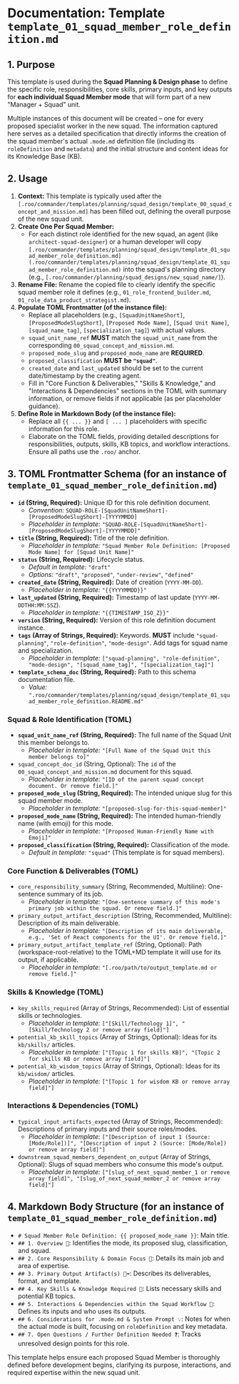 # Documentation: Template `template_01_squad_member_role_definition.md`

## 1. Purpose

This template is used during the **Squad Planning & Design phase** to define the specific role, responsibilities, core skills, primary inputs, and key outputs for **each individual Squad Member mode** that will form part of a new "Manager + Squad" unit.

Multiple instances of this document will be created – one for every proposed specialist worker in the new squad. The information captured here serves as a detailed specification that directly informs the creation of the squad member's actual `.mode.md` definition file (including its `roleDefinition` and `metadata`) and the initial structure and content ideas for its Knowledge Base (KB).

## 2. Usage

1.  **Context:** This template is typically used after the `[.roo/commander/templates/planning/squad_design/template_00_squad_concept_and_mission.md]` has been filled out, defining the overall purpose of the new squad unit.
2.  **Create One Per Squad Member:**
    *   For each distinct role identified for the new squad, an agent (like `architect-squad-designer`) or a human developer will copy `[.roo/commander/templates/planning/squad_design/template_01_squad_member_role_definition.md](.roo/commander/templates/planning/squad_design/template_01_squad_member_role_definition.md)` into the squad's planning directory (e.g., `[.roo/commander/planning/squad_designs/new_squad_name/]`).
3.  **Rename File:** Rename the copied file to clearly identify the specific squad member role it defines (e.g., `01_role_frontend_builder.md`, `01_role_data_product_strategist.md`).
4.  **Populate TOML Frontmatter (of the instance file):**
    *   Replace all placeholders (e.g., `[SquadUnitNameShort]`, `[ProposedModeSlugShort]`, `[Proposed Mode Name]`, `[Squad Unit Name]`, `[squad_name_tag]`, `[specialization_tag]`) with actual values.
    *   `squad_unit_name_ref` **MUST** match the `squad_unit_name` from the corresponding `00_squad_concept_and_mission.md`.
    *   `proposed_mode_slug` and `proposed_mode_name` are **REQUIRED**.
    *   `proposed_classification` **MUST be `"squad"`**.
    *   `created_date` and `last_updated` should be set to the current date/timestamp by the creating agent.
    *   Fill in "Core Function & Deliverables," "Skills & Knowledge," and "Interactions & Dependencies" sections in the TOML with summary information, or remove fields if not applicable (as per placeholder guidance).
5.  **Define Role in Markdown Body (of the instance file):**
    *   Replace all `{{ ... }}` and `[ ... ]` placeholders with specific information for this role.
    *   Elaborate on the TOML fields, providing detailed descriptions for responsibilities, outputs, skills, KB topics, and workflow interactions. Ensure all paths use the `.roo/` anchor.

## 3. TOML Frontmatter Schema (for an instance of `template_01_squad_member_role_definition.md`)

*   **`id` (String, Required):** Unique ID for this role definition document.
    *   *Convention:* `SQUAD-ROLE-[SquadUnitNameShort]-[ProposedModeSlugShort]-[YYYYMMDD]`
    *   *Placeholder in template:* `"SQUAD-ROLE-[SquadUnitNameShort]-[ProposedModeSlugShort]-[YYYYMMDD]"`
*   **`title` (String, Required):** Title of the role definition.
    *   *Placeholder in template:* `"Squad Member Role Definition: [Proposed Mode Name] for [Squad Unit Name]"`
*   **`status` (String, Required):** Lifecycle status.
    *   *Default in template:* `"draft"`
    *   *Options:* `"draft"`, `"proposed"`, `"under-review"`, `"defined"`
*   **`created_date` (String, Required):** Date of creation (`YYYY-MM-DD`).
    *   *Placeholder in template:* `"{{YYYYMMDD}}"`
*   **`last_updated` (String, Required):** Timestamp of last update (`YYYY-MM-DDTHH:MM:SSZ`).
    *   *Placeholder in template:* `"{{TIMESTAMP_ISO_Z}}"`
*   **`version` (String, Required):** Version of this role definition document instance.
*   **`tags` (Array of Strings, Required):** Keywords. **MUST** include `"squad-planning"`, `"role-definition"`, `"mode-design"`. Add tags for squad name and specialization.
    *   *Placeholder in template:* `["squad-planning", "role-definition", "mode-design", "[squad_name_tag]", "[specialization_tag]"]`
*   **`template_schema_doc` (String, Required):** Path to this schema documentation file.
    *   *Value:* `".roo/commander/templates/planning/squad_design/template_01_squad_member_role_definition.README.md"`

### Squad & Role Identification (TOML)

*   **`squad_unit_name_ref` (String, Required):** The full name of the Squad Unit this member belongs to.
    *   *Placeholder in template:* `"[Full Name of the Squad Unit this member belongs to]"`
*   `squad_concept_doc_id` (String, Optional): The `id` of the `00_squad_concept_and_mission.md` document for this squad.
    *   *Placeholder in template:* `"[ID of the parent squad concept document. Or remove field.]"`
*   **`proposed_mode_slug` (String, Required):** The intended unique slug for this squad member mode.
    *   *Placeholder in template:* `"[proposed-slug-for-this-squad-member]"`
*   **`proposed_mode_name` (String, Required):** The intended human-friendly name (with emoji) for this mode.
    *   *Placeholder in template:* `"[Proposed Human-Friendly Name with Emoji]"`
*   **`proposed_classification` (String, Required):** Classification of the mode.
    *   *Default in template:* `"squad"` (This template is for squad members).

### Core Function & Deliverables (TOML)

*   `core_responsibility_summary` (String, Recommended, Multiline): One-sentence summary of its job.
    *   *Placeholder in template:* `"[One-sentence summary of this mode's primary job within the squad. Or remove field.]"`
*   `primary_output_artifact_description` (String, Recommended, Multiline): Description of its main deliverable.
    *   *Placeholder in template:* `"[Description of its main deliverable, e.g., 'Set of React components for the UI'. Or remove field.]"`
*   `primary_output_artifact_template_ref` (String, Optional): Path (workspace-root-relative) to the TOML+MD template it will use for its output, if applicable.
    *   *Placeholder in template:* `"[.roo/path/to/output_template.md or remove field.]"`

### Skills & Knowledge (TOML)

*   `key_skills_required` (Array of Strings, Recommended): List of essential skills or technologies.
    *   *Placeholder in template:* `["[Skill/Technology 1]", "[Skill/Technology 2 or remove array field]"]`
*   `potential_kb_skill_topics` (Array of Strings, Optional): Ideas for its `kb/skills/` articles.
    *   *Placeholder in template:* `["[Topic 1 for skills KB]", "[Topic 2 for skills KB or remove array field]"]`
*   `potential_kb_wisdom_topics` (Array of Strings, Optional): Ideas for its `kb/wisdom/` articles.
    *   *Placeholder in template:* `["[Topic 1 for wisdom KB or remove array field]"]`

### Interactions & Dependencies (TOML)

*   `typical_input_artifacts_expected` (Array of Strings, Recommended): Descriptions of primary inputs and their source roles/modes.
    *   *Placeholder in template:* `["[Description of input 1 (Source: [Mode/Role])]", "[Description of input 2 (Source: [Mode/Role]) or remove array field]"]`
*   `downstream_squad_members_dependent_on_output` (Array of Strings, Optional): Slugs of squad members who consume this mode's output.
    *   *Placeholder in template:* `["[slug_of_next_squad_member_1 or remove array field]", "[slug_of_next_squad_member_2 or remove array field]"]`

## 4. Markdown Body Structure (for an instance of `template_01_squad_member_role_definition.md`)

*   `# Squad Member Role Definition: {{ proposed_mode_name }}`: Main title.
*   `## 1. Overview 📝`: Identifies the mode, its proposed slug, classification, and squad.
*   `## 2. Core Responsibility & Domain Focus 🎯`: Details its main job and area of expertise.
*   `## 3. Primary Output Artifact(s) 📄➡️`: Describes its deliverables, format, and template.
*   `## 4. Key Skills & Knowledge Required 🧠`: Lists necessary skills and potential KB topics.
*   `## 5. Interactions & Dependencies within the Squad Workflow 🔄`: Defines its inputs and who uses its outputs.
*   `## 6. Considerations for .mode.md & System Prompt 💡`: Notes for when the actual mode is built, focusing on `roleDefinition` and key metadata.
*   `## 7. Open Questions / Further Definition Needed ❓`: Tracks unresolved design points for this role.

This template helps ensure each proposed Squad Member is thoroughly defined before development begins, clarifying its purpose, interactions, and required expertise within the new squad unit.